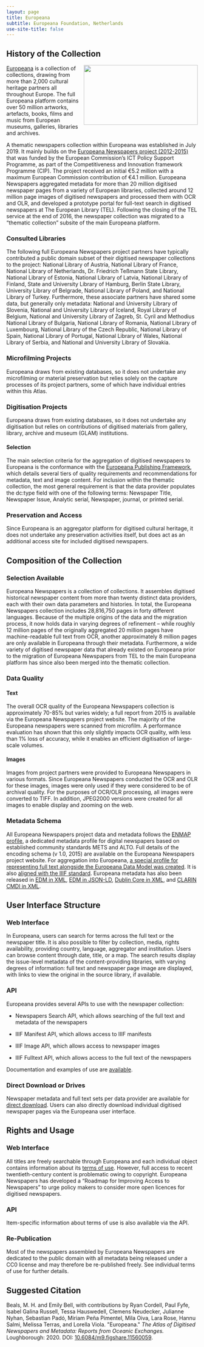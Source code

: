 ```yaml
---
layout: page
title: Europeana
subtitle: Europeana Foundation, Netherlands
use-site-title: false
---
```


## History of the Collection

<img src="http://www.europeana-newspapers.eu/wp-content/uploads/2013/09/europeana_newspapers_forwebsite1.jpg" width="300" height="157" align="right">[Europeana](https://www.europeana.eu) is a collection of collections,
drawing from more than 2,000 cultural heritage partners all throughout
Europe. The full Europeana platform contains over 50 million artworks,
artefacts, books, films and music from European museums, galleries,
libraries and archives.

A thematic newspapers collection within Europeana was established in
July 2019. It mainly builds on the [Europeana Newspapers project
(2012-2015)](http://www.europeana-newspapers.eu) that was funded by the
European Commission’s ICT Policy Support Programme, as part of the
Competitiveness and Innovation framework Programme (CIP). The project
received an initial €5.2 million with a maximum European Commission
contribution of €4.1 million. Europeana Newspapers aggregated metadata
for more than 20 million digitised newspaper pages from a variety of
European libraries, collected around 12 million page images of digitised
newspapers and processed them with OCR and OLR, and developed a
prototype portal for full-text search in digitised newspapers at The
European Library (TEL). Following the closing of the TEL service at the
end of 2016, the newspaper collection was migrated to a “thematic
collection” subsite of the main Europeana platform.

### Consulted Libraries

The following full Europeana Newspapers project partners have typically
contributed a public domain subset of their digitised newspaper
collections to the project: National Library of Austria, National
Library of France, National Library of Netherlands, Dr. Friedrich
Teßmann State Library, National Library of Estonia, National Library of
Latvia, National Library of Finland, State and University Library of
Hamburg, Berlin State Library, University Library of Belgrade, National
Library of Poland, and National Library of Turkey. Furthermore, these
associate partners have shared some data, but generally only metadata:
National and University Library of Slovenia, National and University
Library of Iceland, Royal Library of Belgium, National and University
Library of Zagreb, St. Cyril and Methodius National Library of Bulgaria,
National Library of Romania, National Library of Luxembourg, National
Library of the Czech Republic, National Library of Spain, National
Library of Portugal, National Library of Wales, National Library of
Serbia, and National and University Library of Slovakia.

### Microfilming Projects

Europeana draws from existing databases, so it does not undertake any
microfilming or material preservation but relies solely on the capture
processes of its project partners, some of which have individual entries
within this Atlas.

### Digitisation Projects

Europeana draws from existing databases, so it does not undertake any
digitisation but relies on contributions of digitised materials from
gallery, library, archive and museum (GLAM) institutions.

#### Selection

The main selection criteria for the aggregation of digitised newspapers
to Europeana is the conformance with the [Europeana Publishing Framework](https://pro.europeana.eu/post/publishing-framework), which details
several tiers of quality requirements and recommendations for metadata,
text and image content. For inclusion within the thematic collection,
the most general requirement is that the data provider populates the
dc:type field with one of the following terms: Newspaper Title,
Newspaper Issue, Analytic serial, Newspaper, journal, or printed serial.

### Preservation and Access

Since Europeana is an aggregator platform for digitised cultural
heritage, it does not undertake any preservation activities itself, but
does act as an additional access site for included digitised newspapers.

## Composition of the Collection

### Selection Available

Europeana Newspapers is a collection of collections. It assembles
digitised historical newspaper content from more than twenty distinct
data providers, each with their own data parameters and histories. In
total, the Europeana Newspapers collection includes 28,816,750 pages in
forty different languages. Because of the multiple origins of the data
and the migration process, it now holds data in varying degrees of
refinement – while roughly 12 million pages of the originally aggregated
20 million pages have machine-readable full text from OCR, another
approximately 8 million pages are only available in Europeana through
their metadata. Furthermore, a wide variety of digitised newspaper data
that already existed on Europeana prior to the migration of Europeana
Newspapers from TEL to the main Europeana platform has since also been
merged into the thematic collection.

### Data Quality

#### Text

The overall OCR quality of the Europeana Newspapers collection is
approximately 70-85% but varies widely; a full report from 2015 is
available via the Europeana Newspapers project website. The majority of
the Europeana newspapers were scanned from microfilm. A performance
evaluation has shown that this only slightly impacts OCR quality, with
less than 1% loss of accuracy, while it enables an efficient
digitisation of large-scale volumes.

#### Images

Images from project partners were provided to Europeana Newspapers in
various formats. Since Europeana Newspapers conducted the OCR and OLR
for these images, images were only used if they were considered to be of
archival quality. For the purposes of OCR/OLR processing, all images
were converted to TIFF. In addition, JPEG2000 versions were created for
all images to enable display and zooming on the web.

### Metadata Schema 

All Europeana Newspapers project data and metadata follows the [ENMAP
profile](http://www.europeana-newspapers.eu/wp-content/uploads/2015/05/D5.3_Final_release_ENMAP_1.0.pdf),
a dedicated metadata profile for digital newspapers based on established
community standards METS and ALTO. Full details of the encoding schema
(v 1.0, 2015) are available on the Europeana Newspapers project website.
For aggregation into Europeana, [a special profile for representing full
text alongside the Europeana Data Model was created](https://docs.google.com/document/d/1t5yGEzQ0KV2rqU0sFDoKnI2bIDBGrmj0f1gSOCRUgJ4/edit).
It is also [aligned with the IIIF standard](https://docs.google.com/document/d/1vhQstotXm4b-t8FHCzStHNCoz1dVzGFsaXLrn2vCPVI/edit).
Europeana metadata has also been released in [EDM in
XML](http://test-solr-mongo.eanadev.org/europeana-research-newspapers-dump/sample-2017-06-23/Staatsbibliothek_zu_Berlin_-_Preu%25C3%259Fischer_Kulturbesitz/Berliner_Tageblatt/newspaper_title_metadata.edm.xml),
[EDM in
JSON-LD](http://test-solr-mongo.eanadev.org/europeana-research-newspapers-dump/sample-2017-06-23/Staatsbibliothek_zu_Berlin_-_Preu%25C3%259Fischer_Kulturbesitz/Berliner_Tageblatt/newspaper_title_metadata.edm.jsonld),
[Dublin Core in
XML](http://test-solr-mongo.eanadev.org/europeana-research-newspapers-dump/sample-2017-06-23/Staatsbibliothek_zu_Berlin_-_Preu%25C3%259Fischer_Kulturbesitz/Berliner_Tageblatt/newspaper_title_metadata.dc.xml),
and [CLARIN CMDI in
XML](http://test-solr-mongo.eanadev.org/europeana-research-newspapers-dump/sample-2017-06-23/Staatsbibliothek_zu_Berlin_-_Preu%25C3%259Fischer_Kulturbesitz/Berliner_Tageblatt/newspaper_title_metadata.cmdi.xml).

## User Interface Structure

### Web Interface

In Europeana, users can search for terms across the full text or the
newspaper title. It is also possible to filter by collection, media,
rights availability, providing country, language, aggregator and
institution. Users can browse content through date, title, or a map. The
search results display the issue-level metadata of the content-providing
libraries, with varying degrees of information: full text and newspaper
page image are displayed, with links to view the original in the source
library, if available.

### API

Europeana provides several APIs to use with the newspaper collection:

  - Newspapers Search API, which allows searching of the full text and
    metadata of the newspapers

  - IIIF Manifest API, which allows access to IIIF manifests

  - IIIF Image API, which allows access to newspaper images

  - IIIF Fulltext API, which allows access to the full text of the
    newspapers

Documentation and examples of use are [available](https://pro.europeana.eu/resources/apis).

### Direct Download or Drives

Newspaper metadata and full text sets per data provider are available
for [direct download](https://pro.europeana.eu/resources/apis/iiif\#download). Users can also
directly download individual digitised newspaper pages via the Europeana
user interface.

## Rights and Usage

### Web Interface

All titles are freely searchable through Europeana and each individual
object contains information about its [terms of use](https://rightsstatements.org/en). 
However, full access to recent
twentieth-century content is problematic owing to copyright. Europeana
Newspapers has developed a “Roadmap for Improving Access to Newspapers”
to urge policy makers to consider more open licences for digitised
newspapers.

### API 

Item-specific information about terms of use is also available via the
API.

### Re-Publication

Most of the newspapers assembled by Europeana Newspapers are dedicated
to the public domain with all metadata being released under a CC0
license and may therefore be re-published freely. See individual terms
of use for further details.
  
## Suggested Citation

Beals, M. H. and Emily Bell, with contributions by Ryan Cordell, Paul Fyfe, Isabel Galina Russell, Tessa Hauswedell, Clemens Neudecker, Julianne Nyhan, Sebastian Padó, Miriam Peña Pimentel, Mila Oiva, Lara Rose, Hannu Salmi, Melissa Terras, and Lorella Viola. "Europeana." *The Atlas of Digitised Newspapers and Metadata: Reports from Oceanic Exchanges.* Loughborough: 2020. DOI: [10.6084/m9.figshare.11560059](https://figshare.com/articles/The_Atlas_of_Digitised_Newspapers_and_Metadata_Reports_from_Oceanic_Exchanges/11560059).

